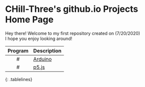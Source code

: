 <!-- Quick Notes -->
<!-- 1). To break lines: do two spaces after the line or do <br/> -->

<!-- Title -->
# CHill-Three's github.io Projects Home Page
Hey there! Welcome to my first repository created on (7/20/2020)<br/>
I hope you enjoy looking around!<br/>
<!-- Table of Contents (TABLE) -->
<style>
.tablelines table, .tablelines td, .tablelines th {
        border: 2px solid black;
        }
</style>

| Program | Description |
| :-: | --- |
#| [Arduino](https://chill-three.github.io/arduino.github.io/) | This is a list of my completed projects from the starter projects from Elegoo’s Arduino manuel |
#| [p5.js](https://chill-three.github.io/p5.js.github.io/) | This is a list of my completed projects from the starter projects featured on The Coding Train’s YouTube channel demonstrating p5.js. |

{: .tablelines}
